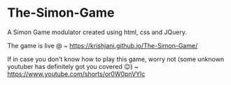 # The-Simon-Game

A Simon Game modulator created using html, css and JQuery.

The game is live @ ~ https://krishjani.github.io/The-Simon-Game/

If in case you don't know how to play this game, worry not (some unknown youtuber has definitely got you covered 😉) ~ https://www.youtube.com/shorts/or0W0pnVYlc
